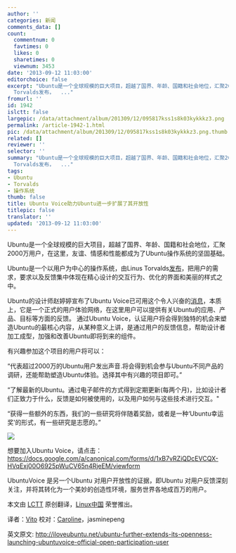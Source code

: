 ```yaml
---
author: ''
categories: 新闻
comments_data: []
count:
  commentnum: 0
  favtimes: 0
  likes: 0
  sharetimes: 0
  viewnum: 3453
date: '2013-09-12 11:03:00'
editorchoice: false
excerpt: "Ubuntu是一个全球规模的巨大项目，超越了国界、年龄、国籍和社会地位，汇聚2000万用户，在这里，友谊、情感和性能都成为了Ubuntu操作系统的坚固基础。\r\nUbuntu是一个以用户为中心的操作系统，由Linus
  Torvalds发布，  ..."
fromurl: ''
id: 1942
islctt: false
largepic: /data/attachment/album/201309/12/095817kss1s8k03kykkkz3.png
permalink: /article-1942-1.html
pic: /data/attachment/album/201309/12/095817kss1s8k03kykkkz3.png.thumb.jpg
related: []
reviewer: ''
selector: ''
summary: "Ubuntu是一个全球规模的巨大项目，超越了国界、年龄、国籍和社会地位，汇聚2000万用户，在这里，友谊、情感和性能都成为了Ubuntu操作系统的坚固基础。\r\nUbuntu是一个以用户为中心的操作系统，由Linus
  Torvalds发布，  ..."
tags:
- Ubuntu
- Torvalds
- 操作系统
thumb: false
title: Ubuntu Voice助力Ubuntu进一步扩展了其开放性
titlepic: false
translator: ''
updated: '2013-09-12 11:03:00'
---
```


Ubuntu是一个全球规模的巨大项目，超越了国界、年龄、国籍和社会地位，汇聚2000万用户，在这里，友谊、情感和性能都成为了Ubuntu操作系统的坚固基础。


Ubuntu是一个以用户为中心的操作系统，由Linus Torvalds[发布](http://iloveubuntu.net/linus-torvalds-ubuntu-has-generally-had-right-approach-very-user-centric)，把用户的需求，要求以及反馈集中体现在精心设计的交互行为、优化的界面和美丽的样式之中。


Ubuntu的设计师赵婷婷宣布了Ubuntu Voice已可用这个令人兴奋的[消息](http://design.canonical.com/2013/09/join-in-ubuntuvoice-be-the-voice-of-millions-of-ubuntu-users/)，本质上，它是一个正式的用户体验网络，在这里用户可以提供有关Ubuntu的应用、产品、目标等方面的反馈。 通过Ubuntu Voice，认证用户将会得到独特的机会来塑造Ubuntu的最核心内容，从某种意义上讲，是通过用户的反馈信息，帮助设计者加工成型，加强和改善Ubuntu即将到来的组件。


有兴趣参加这个项目的用户将可以：


“代表超过2000万的Ubuntu用户发出声音.将会得到机会参与Ubuntu不同产品的调研，还能帮助塑造Ubuntu体验。选择其中有兴趣的项目即可。”


“了解最新的Ubuntu。通过电子邮件的方式得到定期更新(每两个月)，比如设计者们正致力于什么，反馈是如何被使用的，以及用户如何与这些技术进行交互。"


“获得一些额外的东西，我们的一些研究将伴随着奖励，或者是一种‘Ubuntu幸运奖’的形式，有一些研究是志愿的。”


![](/data/attachment/album/201309/12/095817kss1s8k03kykkkz3.png)


想要加入Ubuntu Voice，请点击： <https://docs.google.com/a/canonical.com/forms/d/1xB7vRZiQDcEVCQX-HVqExj00O6925pWuCV65n4RjeEM/viewform> 


UbuntuVoice 是另一个Ubuntu 对用户开放性的证据，即Ubuntu 对用户反馈深刻关注，并将其转化为一个美妙的创造性环境，服务世界各地成百万的用户。


 


本文由 [LCTT](https://github.com/LCTT/TranslateProject) 原创翻译，[Linux中国](portal.php) 荣誉推出。


译者：[Vito](space/vito) 校对：[Caroline](space/caroline)，jasminepeng


英文原文: <http://iloveubuntu.net/ubuntu-further-extends-its-openness-launching-ubuntuvoice-official-open-participation-user>